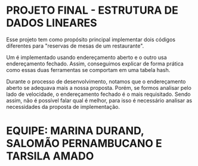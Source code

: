 # PROJETO FINAL - ESTRUTURA DE DADOS LINEARES
Esse projeto tem como propósito principal implementar dois códigos diferentes para "reservas de mesas de um restaurante".

Um é implementado usando endereçamento aberto e o outro usa endereçamento fechado. Assim, conseguimos explicar de forma prática como essas duas ferramentas se comportam em uma tabela hash.

Durante o processo de desenvolvimento, notamos que o endereçamento aberto se adequava mais a nossa proposta. Porém, se formos analisar pelo lado de velocidade, o endereçamento fechado é o mais requisitado. Sendo assim, não é possível falar qual é melhor, para isso é necessário analisar as necessidades da proposta de implementação. 

# EQUIPE: MARINA DURAND, SALOMÃO PERNAMBUCANO E TARSILA AMADO

